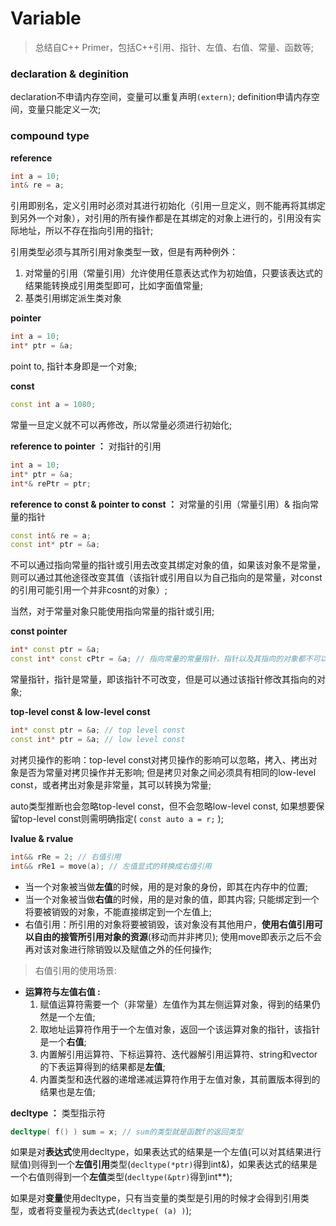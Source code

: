 # Variable

> 总结自C++ Primer，包括C++引用、指针、左值、右值、常量、函数等;

### declaration & deginition

 declaration不申请内存空间，变量可以重复声明`(extern)`; definition申请内存空间，变量只能定义一次;

### compound type

**reference**
```c++
int a = 10;
int& re = a;
```
引用即别名，定义引用时必须对其进行初始化（引用一旦定义，则不能再将其绑定到另外一个对象），对引用的所有操作都是在其绑定的对象上进行的，引用没有实际地址，所以不存在指向引用的指针;

引用类型必须与其所引用对象类型一致，但是有两种例外：
 1. 对常量的引用（常量引用）允许使用任意表达式作为初始值，只要该表达式的结果能转换成引用类型即可，比如字面值常量;
 2. 基类引用绑定派生类对象

**pointer** 
```c++
int a = 10;
int* ptr = &a;
```
point to, 指针本身即是一个对象;

**const**
```c++
const int a = 1080;
```
常量一旦定义就不可以再修改，所以常量必须进行初始化;

**reference to pointer ：** 对指针的引用
```c++
int a = 10;
int* ptr = &a;
int*& rePtr = ptr;
```

**reference to const & pointer to const ：** 对常量的引用（常量引用）& 指向常量的指针
```c++
const int& re = a;
const int* ptr = &a;
```
不可以通过指向常量的指针或引用去改变其绑定对象的值，如果该对象不是常量，则可以通过其他途径改变其值（该指针或引用自以为自己指向的是常量，对const的引用可能引用一个并非cosnt的对象）;

当然，对于常量对象只能使用指向常量的指针或引用;

**const pointer**
```c++
int* const ptr = &a;
const int* const cPtr = &a; // 指向常量的常量指针，指针以及其指向的对象都不可以进行修改;
```
常量指针，指针是常量，即该指针不可改变，但是可以通过该指针修改其指向的对象;

**top-level const & low-level const**
```c++
int* const ptr = &a; // top level const
const int* ptr = &a; // low level const
```
对拷贝操作的影响：top-level const对拷贝操作的影响可以忽略，拷入、拷出对象是否为常量对拷贝操作并无影响; 但是拷贝对象之间必须具有相同的low-level const，或者拷出对象是非常量，其可以转换为常量;

auto类型推断也会忽略top-level const，但不会忽略low-level const, 如果想要保留top-level const则需明确指定( `const auto a = r;` );

**lvalue & rvalue**
```c++
int&& rRe = 2; // 右值引用
int&& rRe1 = move(a); // 左值显式的转换成右值引用
```
- 当一个对象被当做**左值**的时候，用的是对象的身份，即其在内存中的位置;
- 当一个对象被当做**右值**的时候，用的是对象的值，即其内容; 只能绑定到一个将要被销毁的对象，不能直接绑定到一个左值上;
- 右值引用：所引用的对象将要被销毁，该对象没有其他用户，**使用右值引用可以自由的接管所引用对象的资源**(移动而并非拷贝); 使用move即表示之后不会再对该对象进行除销毁以及赋值之外的任何操作;

> 右值引用的使用场景:

- **运算符与左值右值 :**
	1. 赋值运算符需要一个（非常量）左值作为其左侧运算对象，得到的结果仍然是一个左值;
	2. 取地址运算符作用于一个左值对象，返回一个该运算对象的指针，该指针是一个**右值**;
	3. 内置解引用运算符、下标运算符、迭代器解引用运算符、string和vector的下表运算得到的结果都是**左值**;
	4. 内置类型和迭代器的递增递减运算符作用于左值对象，其前置版本得到的结果也是左值;

**decltype ：** 类型指示符
```c++
decltype( f() ) sum = x; // sum的类型就是函数f的返回类型
```
如果是对**表达式**使用decltype，如果表达式的结果是一个左值(可以对其结果进行赋值)则得到一个**左值引用**类型(`decltype(*ptr)`得到int&)，如果表达式的结果是一个右值则得到一个**左值**类型(`decltype(&ptr)`得到int**); 

如果是对**变量**使用decltype，只有当变量的类型是引用的时候才会得到引用类型，或者将变量视为表达式(`decltype( (a) )`);